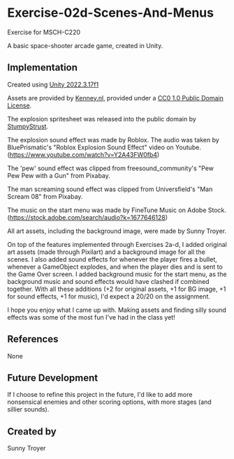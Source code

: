 # Exercise-02d-Scenes-And-Menus

Exercise for MSCH-C220

A basic space-shooter arcade game, created in Unity.

## Implementation

Created using [Unity 2022.3.17f1](https://unity.com/download)

Assets are provided by [Kenney.nl](https://kenney.nl/assets/space-shooter-extension), provided under a [CC0 1.0 Public Domain License](https://creativecommons.org/publicdomain/zero/1.0/).

The explosion spritesheet was released into the public domain by [StumpyStrust](https://opengameart.org/content/explosion-sheet). 

The explosion sound effect was made by Roblox. The audio was taken by BluePrismatic's "Roblox Explosion Sound Effect" video on Youtube. (https://www.youtube.com/watch?v=Y2A43FW0fb4)

The 'pew' sound effect was clipped from freesound_community's "Pew Pew Pew with a Gun" from Pixabay.

The man screaming sound effect was clipped from Universfield's "Man Scream 08" from Pixabay.

The music on the start menu was made by FineTune Music on Adobe Stock. (https://stock.adobe.com/search/audio?k=1677646128) 

All art assets, including the background image, were made by Sunny Troyer. 

On top of the features implemented through Exercises 2a-d, I added original art assets (made through Pixilart) and a background image for all the scenes. I also added sound effects for whenever the player fires a bullet, whenever a GameObject explodes, and when the player dies and is sent to the Game Over screen. I added background music for the start menu, as the background music and sound effects would have clashed if combined together. With all these additions (+2 for original assets, +1 for BG image, +1 for sound effects, +1 for music), I'd expect a 20/20 on the assignment. 

I hope you enjoy what I came up with. Making assets and finding silly sound effects was some of the most fun I've had in the class yet!

## References
None

## Future Development
If I choose to refine this project in the future, I'd like to add more nonsensical enemies and other scoring options, with more stages (and sillier sounds). 

## Created by
Sunny Troyer
